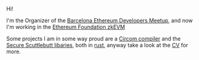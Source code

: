Hi!

I'm the Organizer of the [Barcelona Ethereum Developers Meetup](https://www.meetup.com/es-ES/ethereumbcn/), and now I'm working in the [Ethereum Foundation zkEVM](https://github.com/privacy-scaling-explorations/zkevm-circuits)

Some projects I am in some way proud are a [Circom compiler](https://github.com/adria0/za) and the [Secure Scuttlebutt libaries](https://github.com/kuska-ssb), both in [rust](https://www.rust-lang.org/), anyway take a look at the [CV](https://github.com/adria0/cv) for more.

